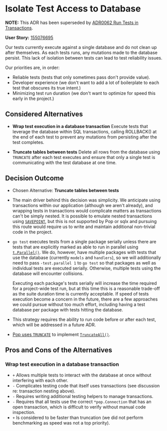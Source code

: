 # Isolate Test Access to Database

**NOTE:** This ADR has been superseded by [ADR0062 Run Tests in Transactions](./0062-run-tests-in-transactions.md).

**User Story:** [155076695](https://www.pivotaltracker.com/story/show/155076695)

Our tests currently execute against a single database and do not clean up after themselves. As each tests runs, any mutations made to the database persist. This lack of isolation between tests can lead to test reliability issues.

Our priorities are, in order:

* Reliable tests (tests that only sometimes pass don't provide value).
* Developer experience (we don't want to add a lot of boilerplate to each test that obscures its true intent.)
* Minimizing test run duration (we don't want to optimize for speed this early in the project.)

## Considered Alternatives

* **Wrap test execution in a database transaction** Execute tests that leverage the database within SQL transactions, calling ROLLBACK() at the end of each test to prevent any mutations from persisting after the test completes.

* **Truncate tables between tests** Delete all rows from the database using `TRUNCATE` after each test executes and ensure that only a single test is communicating with the test database at one time.

## Decision Outcome

* Chosen Alternative: **Truncate tables between tests**

* The main driver behind this decision was simplicity. We anticipate using transactions within our application (although we aren't already), and wrapping tests in transactions would complicate matters as transactions can't be simply nested. It is possible to emulate nested transactions using [`SAVEPOINT`](https://www.postgresql.org/docs/8.1/static/sql-savepoint.html), but this is not supported by Pop or sqlx and pursuing this route would require us to write and maintain additional non-trivial code in the project.

* `go test` executes tests from a single package serially unless there are tests that are explicitly marked as able to run in parallel using [`t.Parallel()`](https://golang.org/pkg/testing/#T.Parallel). We do, however, have multiple packages with tests that use the database (currently `models` and `handlers`), so we will additionally need to pass `-test.parallel 1` to `go test` so that packages as well as individual tests are executed serially. Otherwise, multiple tests using the database will encounter collisions.

  Executing each package's tests serially will increase the time required for a project-wide test run, but at this time this is a reasonable trade-off as the suite duration time is currently acceptable. If speed of tests execution become a concern in the future, there are a few approaches we could pursue without too much effort, including having a test database per package with tests hitting the database.

* This strategy requires the ability to run code before or after each test, which will be addressed in a future ADR.

* [Pop uses `TRUNCATE`](https://github.com/gobuffalo/pop/blob/9f77e19c929eda4c13f525296fe751a90de86619/postgresql.go#L232-L248) to implement [`TruncateAll()`](https://godoc.org/github.com/gobuffalo/pop#Connection.TruncateAll).

## Pros and Cons of the Alternatives

### Wrap test execution in a database transaction

* `+` Allows multiple tests to interact with the database at once without interfering with each other.
* `-` Complicates testing code that itself uses transactions (see discussion re: transaction nesting above).
* `-` Requires writing additional testing helpers to manage transactions.
* `-` Requires that all tests use the correct `*pop.Connection` that has an open transaction, which is difficult to verify without manual code inspection.
* `+` Is considered to be faster than truncation (we did not perform benchmarking as speed was not a top priority).
